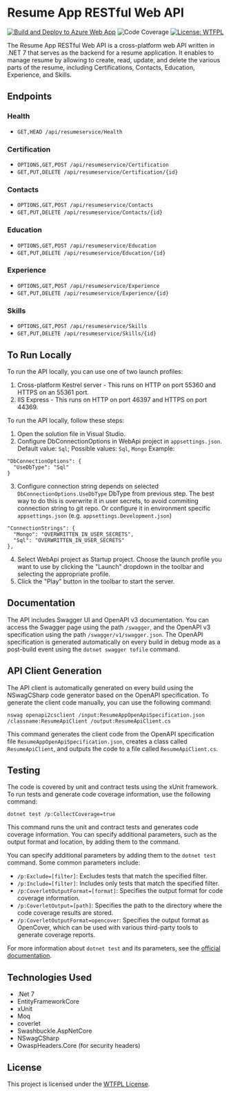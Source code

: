 # Resume App RESTful Web API
[![Build and Deploy to Azure Web App](https://github.com/mickey-krasilnikov/resume-backend-netcore/actions/workflows/main_app-resumeapp-api.yml/badge.svg)](https://github.com/mickey-krasilnikov/resume-backend-netcore/actions/workflows/main_app-resumeapp-api.yml)
![Code Coverage](https://img.shields.io/endpoint?url=https://gist.githubusercontent.com/mickey-krasilnikov/8f7365cb925afff5db063ecee4688a55/raw/code-coverage.json)
[![License: WTFPL](https://img.shields.io/badge/License-WTFPL-brightgreen.svg)](http://www.wtfpl.net/about/)

The Resume App RESTful Web API is a cross-platform web API written in .NET 7 that serves as the backend for a resume application. It enables to manage resume by allowing to create, read, update, and delete the various parts of the resume, including Certifications, Contacts, Education, Experience, and Skills.

## Endpoints

### Health

- `GET,HEAD /api/resumeservice/Health`

### Certification

- `OPTIONS,GET,POST /api/resumeservice/Certification`
- `GET,PUT,DELETE /api/resumeservice/Certification/{id}`

### Contacts

- `OPTIONS,GET,POST /api/resumeservice/Contacts`
- `GET,PUT,DELETE /api/resumeservice/Contacts/{id}`

### Education

- `OPTIONS,GET,POST /api/resumeservice/Education`
- `GET,PUT,DELETE /api/resumeservice/Education/{id}`

### Experience

- `OPTIONS,GET,POST /api/resumeservice/Experience`
- `GET,PUT,DELETE /api/resumeservice/Experience/{id}`

### Skills

- `OPTIONS,GET,POST /api/resumeservice/Skills`
- `GET,PUT,DELETE /api/resumeservice/Skills/{id}`

## To Run Locally

To run the API locally, you can use one of two launch profiles:

1. Cross-platform Kestrel server - This runs on HTTP on port 55360 and HTTPS on an 55361 port.
2. IIS Express - This runs on HTTP on port 46397 and HTTPS on port 44369.

To run the API locally, follow these steps:

1. Open the solution file in Visual Studio.
2. Configure DbConnectionOptions in WebApi project in `appsettings.json`. 
Default value: `Sql`; Possible values: `Sql`, `Mongo`
Example: 
```
"DbConnectionOptions": {
  "UseDbType": "Sql"
}
```
3. Configure connection string depends on selected `DbConnectionOptions.UseDbType` DbType from previous step. The best way to do this is overwrite it in user secrets, to avoid commiting connection string to git repo. Or configure it in environment specific `appsettings.json` (e.g.  `appsettings.Development.json`)
```
"ConnectionStrings": {
  "Mongo": "OVERWRITTEN_IN_USER_SECRETS",
  "Sql": "OVERWRITTEN_IN_USER_SECRETS"
},
```
4. Select WebApi project as Startup project. Choose the launch profile you want to use by clicking the "Launch" dropdown in the toolbar and selecting the appropriate profile.
5. Click the "Play" button in the toolbar to start the server.

## Documentation

The API includes Swagger UI and OpenAPI v3 documentation. You can access the Swagger page using the path `/swagger`, and the OpenAPI v3 specification using the path `/swagger/v1/swagger.json`. The OpenAPI specification is generated automatically on every build in debug mode as a post-build event using the `dotnet swagger tofile` command.

## API Client Generation

The API client is automatically generated on every build using the NSwagCSharp code generator based on the OpenAPI specification. To generate the client code manually, you can use the following command:
```
nswag openapi2csclient /input:ResumeAppOpenApiSpecification.json /classname:ResumeApiClient /output:ResumeApiClient.cs
```
This command generates the client code from the OpenAPI specification file `ResumeAppOpenApiSpecification.json`, creates a class called `ResumeApiClient`, and outputs the code to a file called `ResumeApiClient.cs`.

## Testing

The code is covered by unit and contract tests using the xUnit framework. To run tests and generate code coverage information, use the following command:
```
dotnet test /p:CollectCoverage=true
```
This command runs the unit and contract tests and generates code coverage information. You can specify additional parameters, such as the output format and location, by adding them to the command.

You can specify additional parameters by adding them to the `dotnet test` command. Some common parameters include:

- `/p:Exclude=[filter]`: Excludes tests that match the specified filter.
- `/p:Include=[filter]`: Includes only tests that match the specified filter.
- `/p:CoverletOutputFormat=[format]`: Specifies the output format for code coverage information.
- `/p:CoverletOutput=[path]`: Specifies the path to the directory where the code coverage results are stored.
- `/p:CoverletOutputFormat=opencover`: Specifies the output format as OpenCover, which can be used with various third-party tools to generate coverage reports.

For more information about `dotnet test` and its parameters, see the [official documentation](https://docs.microsoft.com/en-us/dotnet/core/tools/dotnet-test).

## Technologies Used

- .Net 7
- EntityFrameworkCore
- xUnit
- Moq
- coverlet
- Swashbuckle.AspNetCore
- NSwagCSharp
- OwaspHeaders.Core (for security headers)

## License

This project is licensed under the [WTFPL License](http://www.wtfpl.net/about/).




